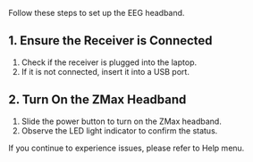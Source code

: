 Follow these steps to set up the EEG headband.  

## 1. Ensure the Receiver is Connected  
1. Check if the receiver is plugged into the laptop.  
2. If it is not connected, insert it into a USB port.

## 2. Turn On the ZMax Headband  
1. Slide the power button to turn on the ZMax headband.  
2. Observe the LED light indicator to confirm the status.  

If you continue to experience issues, please refer to Help menu.  
